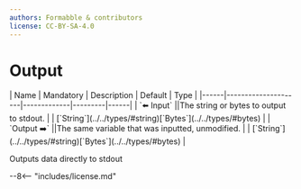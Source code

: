 ```yaml
---
authors: Formabble & contributors
license: CC-BY-SA-4.0
---
```



# Output

<div class="sh-parameters" markdown="1">
| Name | Mandatory | Description | Default | Type |
|------|---------------------|-------------|---------|------|
| `⬅️ Input` ||The string or bytes to output to stdout. | | [`String`](../../types/#string)[`Bytes`](../../types/#bytes) |
| `Output ➡️` ||The same variable that was inputted, unmodified. | | [`String`](../../types/#string)[`Bytes`](../../types/#bytes) |

</div>

Outputs data directly to stdout

--8<-- "includes/license.md"

